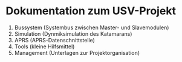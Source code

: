 # Dokumentation zum USV-Projekt

1. Bussystem (Systembus zwischen Master- und Slavemodulen)
2. Simulation (Dynmiksimulation des Katamarans)
3. APRS (APRS-Datenschnittstelle)
4. Tools (kleine Hilfsmittel)
5. Management (Unterlagen zur Projektorganisation)
